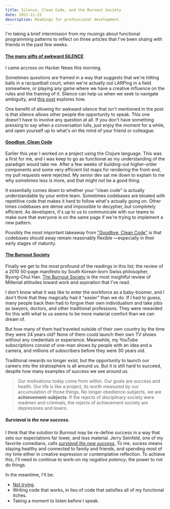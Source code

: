 ```yaml
---
title: Silence, Clean Code, and the Burnout Society
date: 2021-11-22
description: Readings for professional development.
---
```


I'm taking a brief intermission from my musings about functional programming patterns to reflect on three articles that I've been shaing with friends in the past few weeks.

#### [The many gifts of awkward SILENCE](https://jessicahagy.substack.com/p/the-many-gifts-of-awkward-silence)

I came accross on Hacker News this morning.

Sometimes questions are framed in a way that suggests that we're hitting balls in a racquetball court, when we're actually out LARPing in a field somewhere, or playing any game where we have a creative influence on the rules and the framing of it.
Silence can help us when we seek to navigate ambiguity, and [this post](https://jessicahagy.substack.com/p/the-many-gifts-of-awkward-silence) explores how.

One benefit of allowing for awkward silence that isn't mentioned in the post is that silence allows other people the opportunity to speak.
This one doesn't have to involve any question at all.
If you don't have something pressing to say when a conversation lulls, just enjoy the moment for a while, and open yourself up to what's on the mind of your friend or colleague.

#### [Goodbye, Clean Code](https://overreacted.io/goodbye-clean-code/)

Earlier this year I worked on a project using the Clojure language.
This was a first for me, and I was keep to go as functional as my understanding of the paradigm would take me.
After a few weeks of building-out higher-order components and some very efficient list maps for rendering the front-end, my pull requests were rejected.
My senior dev sat me down to explain to me why sometimes less _is_ more, and that might not be a good thing.

It essentially comes down to whether your "clean code" is actually understandable by your entire team.
Sometimes codebases are bloated with repetitive code that makes it hard to follow what's actually going on.
Other times codebases are dense and impossible to decypher, but completely efficient.
As developers, it's up to us to communicate with our teams to make sure that everyone is on the same page if we're trying to implement a new pattern.

Possibly the most important takeaway from ["Goodbye, Clean Code"](https://overreacted.io/goodbye-clean-code/) is that codebases should away remain reasonably flexible —especially in their early stages of maturity.

#### [The Burnout Society](https://apposition.substack.com/p/the-burnout-society)

Finally we get to the most profound of the readings in this list; the review of a 2010 50-page manifesto by South Korean-born Swiss philosopher, Byung-Chul Han.
[The Burnout Society](https://apposition.substack.com/p/the-burnout-society) is the most insightful review of Millenial attitudes toward work and aspiration that I've read.

I don't know what it was like to enter the workforce as a baby-boomer, and I don't think that they magically had it "easier" than we do.
If I had to guess, many people back then had to forgoe their own individualism and take jobs as lawyers, doctors, and other traditional professions.
They were rewarded for this with what to us seems to be more material comfort than we can dream of.

But how many of them had traveled outside of their own country by the time they were 24 years old?
None of them could launch their own TV shows without any credentials or experience.
Meanwhile, my YouTube subscriptions consist of one-man shows by people with an idea and a camera, and millions of subscribers before they were 30 years old.

Traditional rewards no longer exist, but the opportunity to launch our careers into the stratosphere is all around us.
But it is still hard to succeed, despite how many examples of success we see around us.

> Our motivations today come from within. Our goals are success and health. Our life is like a project, its worth measured by our accumulation of those things. No longer obedience-subjects, we are **achievement-subjects**. If the rejects of disciplinary society were madmen and criminals, the rejects of achievement society are depressives and losers.

##### Surviaval is the new success.

I think that the solution to Burnout may be re-define success in a way that sets our expectations far lower, and less material.
Jerry Seinfeld, one of my favorite comedians, calls [_surviaval the new success._](https://open.spotify.com/episode/4h8qKSlDbewofkxq6HsVaX?si=GCkxmdmeROGIStQR1vVLrQ)
To me, sucess means staying healthy and connected to family and friends, and spending most of my time either in creative expression or contemplative reflection.
To achieve this, I'll need to continue to work-on my _negative potency_; the power to not do things.

In the meantime, I'll be:

- [Not trying](https://www.youtube.com/watch?v=eMTDAHK-tkE&feature=youtu.be).
- Writing code that works, in lieu of code that satisfies all of my functional itches.
- Taking a moment to listen before I speak.
